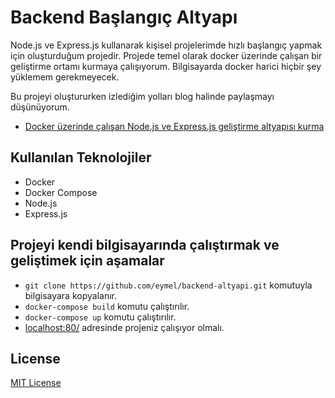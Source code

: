 # Backend Başlangıç Altyapı

Node.js ve Express.js kullanarak kişisel projelerimde hızlı başlangıç yapmak için oluşturduğum projedir. Projede temel olarak docker üzerinde çalışan bir geliştirme ortamı kurmaya çalışıyorum. Bilgisayarda docker harici hiçbir şey yüklemem gerekmeyecek.

Bu projeyi oluştururken izlediğim yolları blog halinde paylaşmayı düşünüyorum.

- [Docker üzerinde çalışan Node.js ve Express.js geliştirme altyapısı kurma](https://eyup.me/docker-nodejs-expressjs-altyapi-kurulumu/)

## Kullanılan Teknolojiler

- Docker
- Docker Compose
- Node.js
- Express.js

## Projeyi kendi bilgisayarında çalıştırmak ve geliştimek için aşamalar

- `git clone https://github.com/eymel/backend-altyapi.git` komutuyla bilgisayara kopyalanır.
- `docker-compose build` komutu çalıştırılır.
- `docker-compose up` komutu çalıştırılır.
- [localhost:80/](localhost:80/) adresinde projeniz çalışıyor olmalı.

## License

[MIT License](LICENSE)